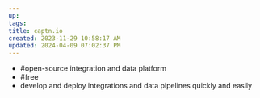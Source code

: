 ```yaml
---
up: 
tags: 
title: captn.io
created: 2023-11-29 10:58:17 AM
updated: 2024-04-09 07:02:37 PM
---
```


- #open-source integration and data platform 
- #free 
- develop and deploy integrations and data pipelines quickly and easily 
